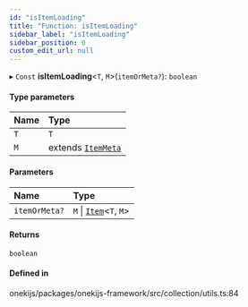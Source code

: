 ```yaml
---
id: "isItemLoading"
title: "Function: isItemLoading"
sidebar_label: "isItemLoading"
sidebar_position: 0
custom_edit_url: null
---
```


▸ `Const` **isItemLoading**<`T`, `M`\>(`itemOrMeta?`): `boolean`

#### Type parameters

| Name | Type |
| :------ | :------ |
| `T` | `T` |
| `M` | extends [`ItemMeta`](../types/ItemMeta.md) |

#### Parameters

| Name | Type |
| :------ | :------ |
| `itemOrMeta?` | `M` \| [`Item`](../interfaces/Item.md)<`T`, `M`\> |

#### Returns

`boolean`

#### Defined in

onekijs/packages/onekijs-framework/src/collection/utils.ts:84
